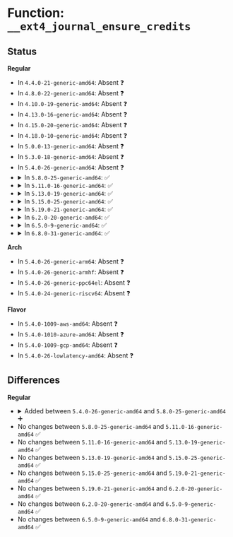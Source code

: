 # Function: <code>__ext4_journal_ensure_credits</code>

## Status
<b>Regular</b>
<ul>
<li>
In <code>4.4.0-21-generic-amd64</code>: Absent ❓
</li>
<li>
In <code>4.8.0-22-generic-amd64</code>: Absent ❓
</li>
<li>
In <code>4.10.0-19-generic-amd64</code>: Absent ❓
</li>
<li>
In <code>4.13.0-16-generic-amd64</code>: Absent ❓
</li>
<li>
In <code>4.15.0-20-generic-amd64</code>: Absent ❓
</li>
<li>
In <code>4.18.0-10-generic-amd64</code>: Absent ❓
</li>
<li>
In <code>5.0.0-13-generic-amd64</code>: Absent ❓
</li>
<li>
In <code>5.3.0-18-generic-amd64</code>: Absent ❓
</li>
<li>
In <code>5.4.0-26-generic-amd64</code>: Absent ❓
</li>
<li>
<details>
<summary>In <code>5.8.0-25-generic-amd64</code>: ✅</summary>

```c
int __ext4_journal_ensure_credits(handle_t * handle, int check_cred, int extend_cred, int revoke_cred)
```

```json
{
  "name": "__ext4_journal_ensure_credits",
  "collision_type": "Unique Global",
  "inline_type": "No",
  "funcs": [
    {
      "addr": 18446744071582893952,
      "name": "__ext4_journal_ensure_credits",
      "external": true,
      "loc": "fs/ext4/ext4_jbd2.c:160",
      "file": "fs/ext4/ext4_jbd2.c",
      "inline": "seen, unknown",
      "caller_inline": [],
      "caller_func": [
        "fs/ext4/extents.c:ext4_datasem_ensure_credits",
        "fs/ext4/indirect.c:ext4_ind_truncate_ensure_credits",
        "fs/ext4/migrate.c:ext4_ext_migrate",
        "fs/ext4/migrate.c:ext4_ext_swap_inode_data",
        "fs/ext4/migrate.c:ext4_ext_swap_inode_data",
        "fs/ext4/migrate.c:free_tind_blocks",
        "fs/ext4/migrate.c:free_dind_blocks",
        "fs/ext4/migrate.c:free_dind_blocks",
        "fs/ext4/resize.c:update_backups",
        "fs/ext4/resize.c:setup_new_flex_group_blocks",
        "fs/ext4/resize.c:setup_new_flex_group_blocks",
        "fs/ext4/resize.c:setup_new_flex_group_blocks",
        "fs/ext4/resize.c:set_flexbg_block_bitmap",
        "fs/ext4/xattr.c:ext4_xattr_delete_inode",
        "fs/ext4/xattr.c:ext4_xattr_inode_dec_ref_all"
      ]
    }
  ],
  "symbols": [
    {
      "addr": 18446744071582893952,
      "name": "__ext4_journal_ensure_credits",
      "section": ".text",
      "bind": "STB_GLOBAL",
      "size": 115
    }
  ]
}
```
</details>
</li>
<li>
<details>
<summary>In <code>5.11.0-16-generic-amd64</code>: ✅</summary>

```c
int __ext4_journal_ensure_credits(handle_t * handle, int check_cred, int extend_cred, int revoke_cred)
```

```json
{
  "name": "__ext4_journal_ensure_credits",
  "collision_type": "Unique Global",
  "inline_type": "No",
  "funcs": [
    {
      "addr": 18446744071582966224,
      "name": "__ext4_journal_ensure_credits",
      "external": true,
      "loc": "fs/ext4/ext4_jbd2.c:160",
      "file": "fs/ext4/ext4_jbd2.c",
      "inline": "seen, unknown",
      "caller_inline": [],
      "caller_func": [
        "fs/ext4/extents.c:ext4_datasem_ensure_credits",
        "fs/ext4/indirect.c:ext4_ind_truncate_ensure_credits",
        "fs/ext4/migrate.c:ext4_ext_migrate",
        "fs/ext4/migrate.c:ext4_ext_swap_inode_data",
        "fs/ext4/migrate.c:ext4_ext_swap_inode_data",
        "fs/ext4/migrate.c:free_tind_blocks",
        "fs/ext4/migrate.c:free_dind_blocks",
        "fs/ext4/migrate.c:free_dind_blocks",
        "fs/ext4/resize.c:update_backups",
        "fs/ext4/resize.c:setup_new_flex_group_blocks",
        "fs/ext4/resize.c:setup_new_flex_group_blocks",
        "fs/ext4/resize.c:setup_new_flex_group_blocks",
        "fs/ext4/resize.c:set_flexbg_block_bitmap",
        "fs/ext4/xattr.c:ext4_xattr_delete_inode",
        "fs/ext4/xattr.c:ext4_xattr_inode_dec_ref_all"
      ]
    }
  ],
  "symbols": [
    {
      "addr": 18446744071582966224,
      "name": "__ext4_journal_ensure_credits",
      "section": ".text",
      "bind": "STB_GLOBAL",
      "size": 115
    }
  ]
}
```
</details>
</li>
<li>
<details>
<summary>In <code>5.13.0-19-generic-amd64</code>: ✅</summary>

```c
int __ext4_journal_ensure_credits(handle_t * handle, int check_cred, int extend_cred, int revoke_cred)
```

```json
{
  "name": "__ext4_journal_ensure_credits",
  "collision_type": "Unique Global",
  "inline_type": "No",
  "funcs": [
    {
      "addr": 18446744071582992128,
      "name": "__ext4_journal_ensure_credits",
      "external": true,
      "loc": "fs/ext4/ext4_jbd2.c:160",
      "file": "fs/ext4/ext4_jbd2.c",
      "inline": "seen, unknown",
      "caller_inline": [],
      "caller_func": [
        "fs/ext4/extents.c:ext4_datasem_ensure_credits",
        "fs/ext4/indirect.c:ext4_ind_truncate_ensure_credits",
        "fs/ext4/migrate.c:ext4_ext_migrate",
        "fs/ext4/migrate.c:ext4_ext_swap_inode_data",
        "fs/ext4/migrate.c:ext4_ext_swap_inode_data",
        "fs/ext4/migrate.c:ext4_ext_swap_inode_data",
        "fs/ext4/migrate.c:free_dind_blocks",
        "fs/ext4/migrate.c:free_dind_blocks",
        "fs/ext4/resize.c:update_backups",
        "fs/ext4/resize.c:setup_new_flex_group_blocks",
        "fs/ext4/resize.c:setup_new_flex_group_blocks",
        "fs/ext4/resize.c:setup_new_flex_group_blocks",
        "fs/ext4/resize.c:set_flexbg_block_bitmap",
        "fs/ext4/xattr.c:ext4_xattr_delete_inode",
        "fs/ext4/xattr.c:ext4_xattr_inode_dec_ref_all"
      ]
    }
  ],
  "symbols": [
    {
      "addr": 18446744071582992128,
      "name": "__ext4_journal_ensure_credits",
      "section": ".text",
      "bind": "STB_GLOBAL",
      "size": 113
    }
  ]
}
```
</details>
</li>
<li>
<details>
<summary>In <code>5.15.0-25-generic-amd64</code>: ✅</summary>

```c
int __ext4_journal_ensure_credits(handle_t * handle, int check_cred, int extend_cred, int revoke_cred)
```

```json
{
  "name": "__ext4_journal_ensure_credits",
  "collision_type": "Unique Global",
  "inline_type": "No",
  "funcs": [
    {
      "addr": 18446744071583328320,
      "name": "__ext4_journal_ensure_credits",
      "external": true,
      "loc": "fs/ext4/ext4_jbd2.c:160",
      "file": "fs/ext4/ext4_jbd2.c",
      "inline": "seen, unknown",
      "caller_inline": [],
      "caller_func": [
        "fs/ext4/extents.c:ext4_datasem_ensure_credits",
        "fs/ext4/indirect.c:ext4_ind_truncate_ensure_credits",
        "fs/ext4/migrate.c:ext4_ext_migrate",
        "fs/ext4/migrate.c:ext4_ext_swap_inode_data",
        "fs/ext4/migrate.c:ext4_ext_swap_inode_data",
        "fs/ext4/migrate.c:ext4_ext_swap_inode_data",
        "fs/ext4/migrate.c:free_dind_blocks",
        "fs/ext4/migrate.c:free_dind_blocks",
        "fs/ext4/resize.c:update_backups",
        "fs/ext4/resize.c:setup_new_flex_group_blocks",
        "fs/ext4/resize.c:setup_new_flex_group_blocks",
        "fs/ext4/resize.c:setup_new_flex_group_blocks",
        "fs/ext4/resize.c:set_flexbg_block_bitmap",
        "fs/ext4/xattr.c:ext4_xattr_delete_inode",
        "fs/ext4/xattr.c:ext4_xattr_inode_dec_ref_all"
      ]
    }
  ],
  "symbols": [
    {
      "addr": 18446744071583328320,
      "name": "__ext4_journal_ensure_credits",
      "section": ".text",
      "bind": "STB_GLOBAL",
      "size": 157
    }
  ]
}
```
</details>
</li>
<li>
<details>
<summary>In <code>5.19.0-21-generic-amd64</code>: ✅</summary>

```c
int __ext4_journal_ensure_credits(handle_t * handle, int check_cred, int extend_cred, int revoke_cred)
```

```json
{
  "name": "__ext4_journal_ensure_credits",
  "collision_type": "Unique Global",
  "inline_type": "No",
  "funcs": [
    {
      "addr": 18446744071583836816,
      "name": "__ext4_journal_ensure_credits",
      "external": true,
      "loc": "fs/ext4/ext4_jbd2.c:160",
      "file": "fs/ext4/ext4_jbd2.c",
      "inline": "seen, unknown",
      "caller_inline": [],
      "caller_func": [
        "fs/ext4/extents.c:ext4_datasem_ensure_credits",
        "fs/ext4/indirect.c:ext4_ind_truncate_ensure_credits",
        "fs/ext4/migrate.c:ext4_ext_migrate",
        "fs/ext4/migrate.c:ext4_ext_swap_inode_data",
        "fs/ext4/migrate.c:ext4_ext_swap_inode_data",
        "fs/ext4/migrate.c:ext4_ext_swap_inode_data",
        "fs/ext4/migrate.c:free_dind_blocks",
        "fs/ext4/migrate.c:free_dind_blocks",
        "fs/ext4/resize.c:update_backups",
        "fs/ext4/resize.c:setup_new_flex_group_blocks",
        "fs/ext4/resize.c:setup_new_flex_group_blocks",
        "fs/ext4/resize.c:setup_new_flex_group_blocks",
        "fs/ext4/resize.c:set_flexbg_block_bitmap",
        "fs/ext4/xattr.c:ext4_xattr_delete_inode",
        "fs/ext4/xattr.c:ext4_xattr_inode_dec_ref_all"
      ]
    }
  ],
  "symbols": [
    {
      "addr": 18446744071583836816,
      "name": "__ext4_journal_ensure_credits",
      "section": ".text",
      "bind": "STB_GLOBAL",
      "size": 206
    }
  ]
}
```
</details>
</li>
<li>
<details>
<summary>In <code>6.2.0-20-generic-amd64</code>: ✅</summary>

```c
int __ext4_journal_ensure_credits(handle_t * handle, int check_cred, int extend_cred, int revoke_cred)
```

```json
{
  "name": "__ext4_journal_ensure_credits",
  "collision_type": "Unique Global",
  "inline_type": "No",
  "funcs": [
    {
      "addr": 18446744071584460256,
      "name": "__ext4_journal_ensure_credits",
      "external": true,
      "loc": "fs/ext4/ext4_jbd2.c:166",
      "file": "fs/ext4/ext4_jbd2.c",
      "inline": "seen, unknown",
      "caller_inline": [],
      "caller_func": [
        "fs/ext4/extents.c:ext4_datasem_ensure_credits",
        "fs/ext4/indirect.c:ext4_ind_truncate_ensure_credits",
        "fs/ext4/migrate.c:ext4_ext_migrate",
        "fs/ext4/migrate.c:ext4_ext_swap_inode_data",
        "fs/ext4/migrate.c:ext4_ext_swap_inode_data",
        "fs/ext4/migrate.c:ext4_ext_swap_inode_data",
        "fs/ext4/migrate.c:free_dind_blocks",
        "fs/ext4/migrate.c:free_dind_blocks",
        "fs/ext4/resize.c:update_backups",
        "fs/ext4/resize.c:setup_new_flex_group_blocks",
        "fs/ext4/resize.c:setup_new_flex_group_blocks",
        "fs/ext4/resize.c:setup_new_flex_group_blocks",
        "fs/ext4/resize.c:set_flexbg_block_bitmap",
        "fs/ext4/xattr.c:ext4_xattr_delete_inode",
        "fs/ext4/xattr.c:ext4_xattr_inode_dec_ref_all"
      ]
    }
  ],
  "symbols": [
    {
      "addr": 18446744071584460256,
      "name": "__ext4_journal_ensure_credits",
      "section": ".text",
      "bind": "STB_GLOBAL",
      "size": 206
    }
  ]
}
```
</details>
</li>
<li>
<details>
<summary>In <code>6.5.0-9-generic-amd64</code>: ✅</summary>

```c
int __ext4_journal_ensure_credits(handle_t * handle, int check_cred, int extend_cred, int revoke_cred)
```

```json
{
  "name": "__ext4_journal_ensure_credits",
  "collision_type": "Unique Global",
  "inline_type": "No",
  "funcs": [
    {
      "addr": 18446744071584689152,
      "name": "__ext4_journal_ensure_credits",
      "external": true,
      "loc": "fs/ext4/ext4_jbd2.c:166",
      "file": "fs/ext4/ext4_jbd2.c",
      "inline": "seen, unknown",
      "caller_inline": [],
      "caller_func": [
        "fs/ext4/extents.c:ext4_datasem_ensure_credits",
        "fs/ext4/indirect.c:ext4_ind_truncate_ensure_credits",
        "fs/ext4/inode.c:mpage_prepare_extent_to_map",
        "fs/ext4/migrate.c:ext4_ext_migrate",
        "fs/ext4/migrate.c:ext4_ext_swap_inode_data",
        "fs/ext4/migrate.c:ext4_ext_swap_inode_data",
        "fs/ext4/migrate.c:ext4_ext_swap_inode_data",
        "fs/ext4/migrate.c:free_dind_blocks",
        "fs/ext4/migrate.c:free_dind_blocks",
        "fs/ext4/resize.c:update_backups",
        "fs/ext4/resize.c:setup_new_flex_group_blocks",
        "fs/ext4/resize.c:setup_new_flex_group_blocks",
        "fs/ext4/resize.c:setup_new_flex_group_blocks",
        "fs/ext4/resize.c:set_flexbg_block_bitmap",
        "fs/ext4/xattr.c:ext4_xattr_delete_inode",
        "fs/ext4/xattr.c:ext4_xattr_inode_dec_ref_all"
      ]
    }
  ],
  "symbols": [
    {
      "addr": 18446744071584689152,
      "name": "__ext4_journal_ensure_credits",
      "section": ".text",
      "bind": "STB_GLOBAL",
      "size": 206
    }
  ]
}
```
</details>
</li>
<li>
<details>
<summary>In <code>6.8.0-31-generic-amd64</code>: ✅</summary>

```c
int __ext4_journal_ensure_credits(handle_t * handle, int check_cred, int extend_cred, int revoke_cred)
```

```json
{
  "name": "__ext4_journal_ensure_credits",
  "collision_type": "Unique Global",
  "inline_type": "No",
  "funcs": [
    {
      "addr": 18446744071584921888,
      "name": "__ext4_journal_ensure_credits",
      "external": true,
      "loc": "fs/ext4/ext4_jbd2.c:167",
      "file": "fs/ext4/ext4_jbd2.c",
      "inline": "seen, unknown",
      "caller_inline": [],
      "caller_func": [
        "fs/ext4/extents.c:ext4_datasem_ensure_credits",
        "fs/ext4/indirect.c:ext4_ind_truncate_ensure_credits",
        "fs/ext4/inode.c:mpage_prepare_extent_to_map",
        "fs/ext4/migrate.c:ext4_ext_migrate",
        "fs/ext4/migrate.c:ext4_ext_swap_inode_data",
        "fs/ext4/migrate.c:ext4_ext_swap_inode_data",
        "fs/ext4/migrate.c:ext4_ext_swap_inode_data",
        "fs/ext4/migrate.c:free_dind_blocks",
        "fs/ext4/migrate.c:free_dind_blocks",
        "fs/ext4/resize.c:update_backups",
        "fs/ext4/resize.c:setup_new_flex_group_blocks",
        "fs/ext4/resize.c:setup_new_flex_group_blocks",
        "fs/ext4/resize.c:setup_new_flex_group_blocks",
        "fs/ext4/resize.c:set_flexbg_block_bitmap",
        "fs/ext4/xattr.c:ext4_xattr_delete_inode",
        "fs/ext4/xattr.c:ext4_xattr_inode_dec_ref_all"
      ]
    }
  ],
  "symbols": [
    {
      "addr": 18446744071584921888,
      "name": "__ext4_journal_ensure_credits",
      "section": ".text",
      "bind": "STB_GLOBAL",
      "size": 206
    }
  ]
}
```
</details>
</li>
</ul>
<b>Arch</b>
<ul>
<li>
In <code>5.4.0-26-generic-arm64</code>: Absent ❓
</li>
<li>
In <code>5.4.0-26-generic-armhf</code>: Absent ❓
</li>
<li>
In <code>5.4.0-26-generic-ppc64el</code>: Absent ❓
</li>
<li>
In <code>5.4.0-24-generic-riscv64</code>: Absent ❓
</li>
</ul>
<b>Flavor</b>
<ul>
<li>
In <code>5.4.0-1009-aws-amd64</code>: Absent ❓
</li>
<li>
In <code>5.4.0-1010-azure-amd64</code>: Absent ❓
</li>
<li>
In <code>5.4.0-1009-gcp-amd64</code>: Absent ❓
</li>
<li>
In <code>5.4.0-26-lowlatency-amd64</code>: Absent ❓
</li>
</ul>

## Differences
<b>Regular</b>
<ul>
<li>
<details>
<summary>Added between <code>5.4.0-26-generic-amd64</code> and <code>5.8.0-25-generic-amd64</code> ➕</summary>

```c
int __ext4_journal_ensure_credits(handle_t * handle, int check_cred, int extend_cred, int revoke_cred)
```
</details>
</li>
<li>
No changes between <code>5.8.0-25-generic-amd64</code> and <code>5.11.0-16-generic-amd64</code> ✅
</li>
<li>
No changes between <code>5.11.0-16-generic-amd64</code> and <code>5.13.0-19-generic-amd64</code> ✅
</li>
<li>
No changes between <code>5.13.0-19-generic-amd64</code> and <code>5.15.0-25-generic-amd64</code> ✅
</li>
<li>
No changes between <code>5.15.0-25-generic-amd64</code> and <code>5.19.0-21-generic-amd64</code> ✅
</li>
<li>
No changes between <code>5.19.0-21-generic-amd64</code> and <code>6.2.0-20-generic-amd64</code> ✅
</li>
<li>
No changes between <code>6.2.0-20-generic-amd64</code> and <code>6.5.0-9-generic-amd64</code> ✅
</li>
<li>
No changes between <code>6.5.0-9-generic-amd64</code> and <code>6.8.0-31-generic-amd64</code> ✅
</li>
</ul>
